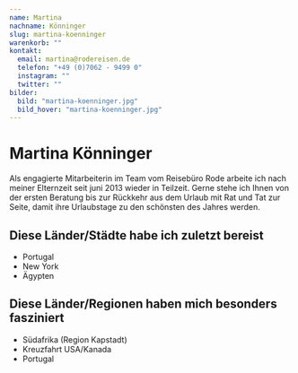 ```yaml
---
name: Martina
nachname: Könninger
slug: martina-koenninger
warenkorb: ""
kontakt:
  email: martina@rodereisen.de
  telefon: "+49 (0)7062 - 9499 0"
  instagram: ""
  twitter: ""
bilder:
  bild: "martina-koenninger.jpg"
  bild_hover: "martina-koenninger.jpg"
---
```


# Martina Könninger

Als engagierte Mitarbeiterin im Team vom Reisebüro Rode arbeite ich nach meiner Elternzeit seit juni 2013 wieder in Teilzeit. Gerne stehe ich Ihnen von der ersten Beratung bis zur Rückkehr aus dem Urlaub mit Rat und Tat zur Seite, damit ihre Urlaubstage zu den schönsten des Jahres werden.

## Diese Länder/Städte habe ich zuletzt bereist

- Portugal
- New York
- Ägypten

## Diese Länder/Regionen haben mich besonders fasziniert

- Südafrika (Region Kapstadt)
- Kreuzfahrt USA/Kanada
- Portugal
